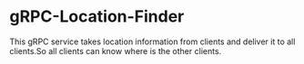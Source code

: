 # gRPC-Location-Finder
This gRPC service takes location information from clients and deliver it to all clients.So all clients can know where is the other clients.
